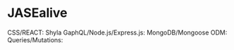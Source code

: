 # JASEalive

CSS/REACT: Shyla
GaphQL/Node.js/Express.js:
MongoDB/Mongoose ODM:
Queries/Mutations:


